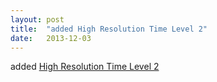 ```yaml
---
layout: post
title:  "added High Resolution Time Level 2"
date:   2013-12-03
---
```


added [High Resolution Time Level 2](/spec/hr-time-2)

